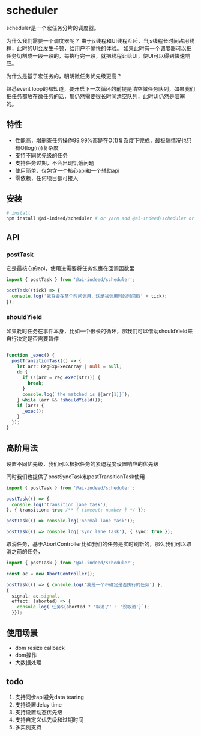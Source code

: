 # scheduler

scheduler是一个宏任务分片的调度器。

为什么我们需要一个调度器呢？
由于js线程和UI线程互斥，当js线程长时间占用线程，此时的UI会发生卡顿，给用户不愉悦的体验。
如果此时有一个调度器可以把任务切割成一段一段的，每执行完一段，就把线程让给UI，使UI可以得到快速响应。

为什么是基于宏任务的，明明微任务优先级更高？

熟悉event loop的都知道，要开启下一次循环的前提是清空微任务队列，如果我们把任务都放在微任务的话，那仍然需要很长时间清空队列，此时UI仍然是阻塞的。

## 特性

- 性能高，增删查任务操作99.99%都是在O(1)复杂度下完成，最极端情况也只有O(log(n))复杂度
- 支持不同优先级的任务
- 支持任务过期，不会出现饥饿问题
- 使用简单，仅包含一个核心api和一个辅助api
- 零依赖，任何项目都可接入

## 安装

```bash
# install
npm install @ai-indeed/scheduler # or yarn add @ai-indeed/scheduler or pnpm add @ai-indeed/scheduler
```

## API

### postTask

它是最核心的api，使用进需要将任务包裹在回调函数里

```typescript
import { postTask } from '@ai-indeed/scheduler';

postTask((tick) => {
  console.log('我将会在某个时间调用，这是我调用时的时间戳' + tick);
});
```

### shouldYield

如果耗时任务在事件本身，比如一个很长的循环，那我们可以借助shouldYield来自行决定是否需要暂停

```typescript

function _exec() {
  postTransitionTask(() => {
    let arr: RegExpExecArray | null = null;
    do {
      if (!(arr = reg.exec(str))) {
        break;
      }
      console.log(`the matched is ${arr[1]}`);
    } while (arr && !shouldYield());
    if (arr) {
      _exec();
    }
  });
}
```

## 高阶用法

设置不同优先级，我们可以根据任务的紧迫程度设置响应的优先级

同时我们也提供了postSyncTask和postTransitionTask使用

```typescript
import { postTask } from '@ai-indeed/scheduler';

postTask(() => {
  console.log('transition lane task');
}, { transition: true /** { timeout: number } */ });

postTask(() => console.log('normal lane task'));

postTask(() => console.log('sync lane task'), { sync: true });
```

取消任务，基于AbortController比如我们的任务是实时刷新的，那么我们可以取消之前的任务，

```typescript
import { postTask } from '@ai-indeed/scheduler';

const ac = new AbortController();

postTask(() => { console.log('我是一个不确定是否执行的任务') }, 
{ 
  signal: ac.signal, 
  effect: (aborted) => {
    console.log(`任务${aborted ? '取消了' : '没取消'}`);
  }});

```

## 使用场景

- dom resize callback
- dom操作
- 大数据处理

## todo

1. 支持同步api避免data tearing
2. 支持设置delay time
3. 支持设置动态优先级
4. 支持自定义优先级和过期时间
5. 多实例支持
